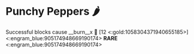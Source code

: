 # **Punchy Peppers** 🌶️ 
Successful blocks cause __burn__x 👥 [12 <:gold:1058304371940655185>]
<:engram_blue:905174948669190174> __RARE__ <:engram_blue:905174948669190174>
